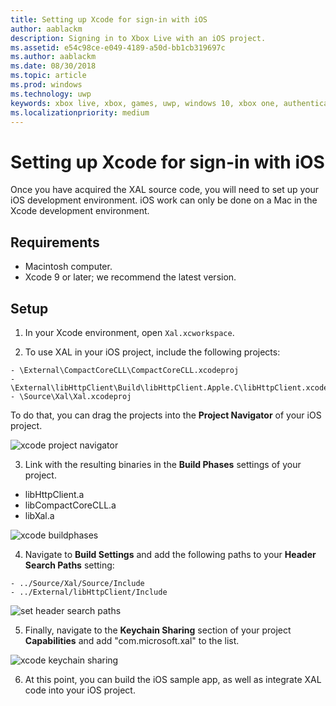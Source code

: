 ```yaml
---
title: Setting up Xcode for sign-in with iOS
author: aablackm
description: Signing in to Xbox Live with an iOS project.
ms.assetid: e54c98ce-e049-4189-a50d-bb1cb319697c
ms.author: aablackm
ms.date: 08/30/2018
ms.topic: article
ms.prod: windows
ms.technology: uwp
keywords: xbox live, xbox, games, uwp, windows 10, xbox one, authentication, sign-in
ms.localizationpriority: medium
---
```


# Setting up Xcode for sign-in with iOS

Once you have acquired the XAL source code, you will need to set up your iOS development environment.
iOS work can only be done on a Mac in the Xcode development environment.


## Requirements

- Macintosh computer.
- Xcode 9 or later; we recommend the latest version.


## Setup

1. In your Xcode environment, open `Xal.xcworkspace`.

2. To use XAL in your iOS project, include the following projects:

```
- \External\CompactCoreCLL\CompactCoreCLL.xcodeproj
- \External\libHttpClient\Build\libHttpClient.Apple.C\libHttpClient.xcodeproj
- \Source\Xal\Xal.xcodeproj
```

To do that, you can drag the projects into the **Project Navigator** of your iOS project.  

![xcode project navigator](../../images/xal/xcode_projectnavigator.png)

3. Link with the resulting binaries in the **Build Phases** settings of your project.  

- libHttpClient.a
- libCompactCoreCLL.a
- libXal.a  

![xcode buildphases](../../images/xal/xcode_buildphases.png)


4. Navigate to **Build Settings** and add the following paths to your **Header Search Paths** setting:

```
- ../Source/Xal/Source/Include
- ../External/libHttpClient/Include
```

![set header search paths](../../images/xal/xcode_buildsettings_headersearchpaths.png)

5. Finally, navigate to the **Keychain Sharing** section of your project **Capabilities** and add "com.microsoft.xal" to the list.  

![xcode keychain sharing](../../images/xal/xcode_capabilities_keychainsharing.png)

6. At this point, you can build the iOS sample app, as well as integrate XAL code into your iOS project.
